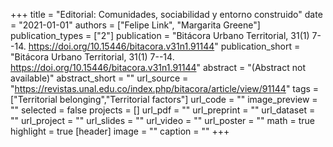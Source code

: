 +++
title = "Editorial: Comunidades, sociabilidad y entorno construido"
date = "2021-01-01"
authors = ["Felipe Link", "Margarita Greene"]
publication_types = ["2"]
publication = "Bitácora Urbano Territorial, 31(1) 7--14. https://doi.org/10.15446/bitacora.v31n1.91144"
publication_short = "Bitácora Urbano Territorial, 31(1) 7--14. https://doi.org/10.15446/bitacora.v31n1.91144"
abstract = "(Abstract not available)"
abstract_short = ""
url_source = "https://revistas.unal.edu.co/index.php/bitacora/article/view/91144"
tags = ["Territorial belonging","Territorial factors"]
url_code = ""
image_preview = ""
selected = false
projects = []
url_pdf = ""
url_preprint = ""
url_dataset = ""
url_project = ""
url_slides = ""
url_video = ""
url_poster = ""
math = true
highlight = true
[header]
image = ""
caption = ""
+++
